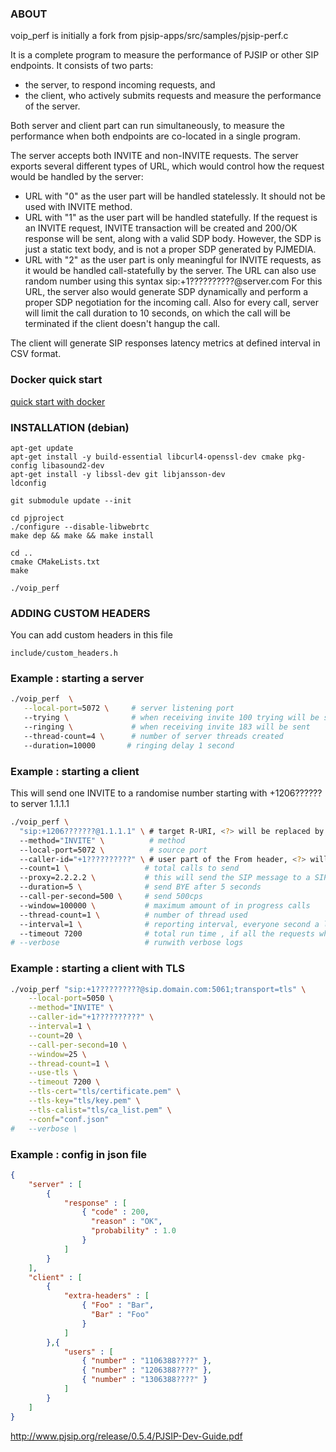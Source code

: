### ABOUT
voip_perf is initially a fork from pjsip-apps/src/samples/pjsip-perf.c

It is a complete program to measure the
 performance of PJSIP or other SIP endpoints. It consists of two
 parts:
   - the server, to respond incoming requests, and
   - the client, who actively submits requests and measure the
      performance of the server.

 Both server and client part can run simultaneously, to measure the
 performance when both endpoints are co-located in a single program.

 The server accepts both INVITE and non-INVITE requests.
 The server exports several different types of URL, which would
 control how the request would be handled by the server:
 *  URL with "0" as the user part will be handled statelessly.
     It should not be used with INVITE method.
 *  URL with "1" as the user part will be handled statefully.
     If the request is an INVITE request, INVITE transaction will
     be created and 200/OK response will be sent, along with a valid
     SDP body. However, the SDP is just a static text body, and
     is not a proper SDP generated by PJMEDIA.
 *  URL with "2" as the user part is only meaningful for INVITE
     requests, as it would be handled call-statefully by the
     server. The URL can also use random number using 
     this syntax sip:+1??????????@server.com
     For this URL, the server also would generate SDP dynamically
     and perform a proper SDP negotiation for the incoming call.
     Also for every call, server will limit the call duration to
     10 seconds, on which the call will be terminated if the client
     doesn't hangup the call.

 The client will generate SIP responses latency metrics at defined interval in CSV format.

### Docker quick start
[quick start with docker](QUICK_START.md)

### INSTALLATION (debian)

```
apt-get update
apt-get install -y build-essential libcurl4-openssl-dev cmake pkg-config libasound2-dev
apt-get install -y libssl-dev git libjansson-dev
ldconfig

git submodule update --init

cd pjproject
./configure --disable-libwebrtc
make dep && make && make install

cd ..
cmake CMakeLists.txt
make

./voip_perf
```

### ADDING CUSTOM HEADERS

You can add custom headers in this file
```
include/custom_headers.h
```

### Example : starting a server

```bash
./voip_perf  \
   --local-port=5072 \     # server listening port
   --trying \              # when receiving invite 100 trying will be send
   --ringing \             # when receiving invite 183 will be sent
   --thread-count=4 \      # number of server threads created
   --duration=10000       # ringing delay 1 second
```

### Example : starting a client

This will send one INVITE to a randomise number starting with +1206?????? to server 1.1.1.1

```bash
./voip_perf \
  "sip:+1206???????@1.1.1.1" \ # target R-URI, <?> will be replaced by random digit
  --method="INVITE" \          # method
  --local-port=5072 \          # source port
  --caller-id="+1??????????" \ # user part of the From header, <?> will be replaced by random digit
  --count=1 \                 # total calls to send
  --proxy=2.2.2.2 \           # this will send the SIP message to a SIP proxy instead of the host in R-URI
  --duration=5 \              # send BYE after 5 seconds
  --call-per-second=500 \     # send 500cps
  --window=100000 \           # maximum amount of in progress calls
  --thread-count=1 \          # number of thread used
  --interval=1 \              # reporting interval, everyone second a line is added to voip_perf_stats.log with latency metrics
  --timeout 7200              # total run time , if all the requests where not send, voip_perf will stop and report scnenario timeout
# --verbose                   # runwith verbose logs
```

### Example : starting a client with TLS

```bash
./voip_perf "sip:+1??????????@sip.domain.com:5061;transport=tls" \
	--local-port=5050 \
	--method="INVITE" \
	--caller-id="+1??????????" \
	--interval=1 \
	--count=20 \
	--call-per-second=10 \
	--window=25 \
	--thread-count=1 \
	--use-tls \
	--timeout 7200 \
	--tls-cert="tls/certificate.pem" \
	--tls-key="tls/key.pem" \
	--tls-calist="tls/ca_list.pem" \
	--conf="conf.json"
#	--verbose \
```

### Example : config in json file

```json
{
	"server" : [
		{
			"response" : [
				{ "code" : 200,
				  "reason" : "OK",
				  "probability" : 1.0
				}
			]
		}
	],
	"client" : [
		{
			"extra-headers" : [
				{ "Foo" : "Bar",
				  "Bar" : "Foo"
				}
			]
		},{
			"users" : [
				{ "number" : "1106388????" },
				{ "number" : "1206388????" },
				{ "number" : "1306388????" }
			]
		}
	]
}
```

http://www.pjsip.org/release/0.5.4/PJSIP-Dev-Guide.pdf
